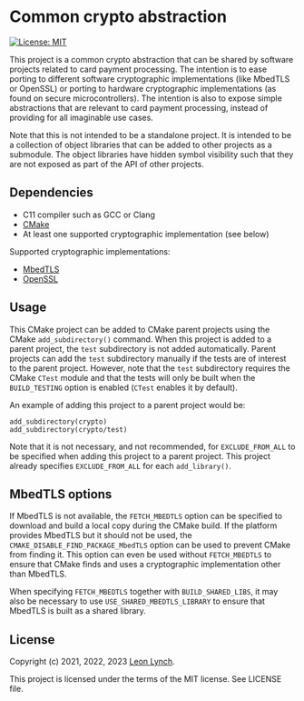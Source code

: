 Common crypto abstraction
=========================

[![License: MIT](https://img.shields.io/github/license/openemv/crypto)](https://opensource.org/licenses/MIT)

This project is a common crypto abstraction that can be shared by software
projects related to card payment processing. The intention is to ease porting
to different software cryptographic implementations (like MbedTLS or OpenSSL)
or porting to hardware cryptographic implementations (as found on secure
microcontrollers). The intention is also to expose simple abstractions that
are relevant to card payment processing, instead of providing for all
imaginable use cases.

Note that this is not intended to be a standalone project. It is intended to
be a collection of object libraries that can be added to other projects as a
submodule. The object libraries have hidden symbol visibility such that they
are not exposed as part of the API of other projects.

Dependencies
------------

* C11 compiler such as GCC or Clang
* [CMake](https://cmake.org/)
* At least one supported cryptographic implementation (see below)

Supported cryptographic implementations:
* [MbedTLS](https://github.com/Mbed-TLS/mbedtls)
* [OpenSSL](https://www.openssl.org/)

Usage
-----

This CMake project can be added to CMake parent projects using the CMake
`add_subdirectory()` command. When this project is added to a parent project,
the `test` subdirectory is not added automatically. Parent projects can add
the `test` subdirectory manually if the tests are of interest to the parent
project. However, note that the `test` subdirectory requires the CMake `CTest`
module and that the tests will only be built when the `BUILD_TESTING` option
is enabled (`CTest` enables it by default).

An example of adding this project to a parent project would be:
```
add_subdirectory(crypto)
add_subdirectory(crypto/test)
```

Note that it is not necessary, and not recommended, for `EXCLUDE_FROM_ALL` to
be specified when adding this project to a parent project. This project
already specifies `EXCLUDE_FROM_ALL` for each `add_library()`.

MbedTLS options
---------------

If MbedTLS is not available, the `FETCH_MBEDTLS` option can be specified to
download and build a local copy during the CMake build. If the platform
provides MbedTLS but it should not be used, the
`CMAKE_DISABLE_FIND_PACKAGE_MbedTLS` option can be used to prevent CMake from
finding it. This option can even be used without `FETCH_MBEDTLS` to ensure that
CMake finds and uses a cryptographic implementation other than MbedTLS.

When specifying `FETCH_MBEDTLS` together with `BUILD_SHARED_LIBS`, it may also
be necessary to use `USE_SHARED_MBEDTLS_LIBRARY` to ensure that MbedTLS is
built as a shared library.

License
-------

Copyright (c) 2021, 2022, 2023 [Leon Lynch](https://github.com/leonlynch).

This project is licensed under the terms of the MIT license. See LICENSE file.
